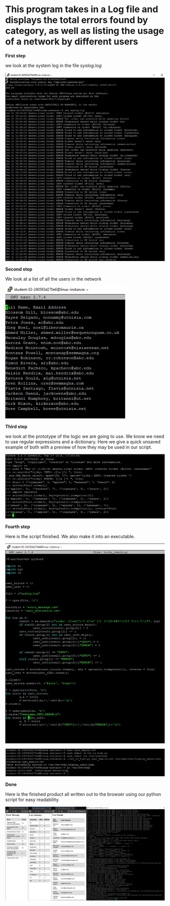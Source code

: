 # This program takes in a Log file and displays the total errors found by category, as well as listing the usage of a network by different users # 

**First step**

we look at the system log in the file *syslog.log*

![log](https://github.com/r0meroh/python_automations/blob/master/log_analysis_with_regEx/log_pictures/syslog.PNG)


**Second step**

We look at a list of all the users in the network

![users](https://github.com/r0meroh/python_automations/blob/master/log_analysis_with_regEx/log_pictures/users.PNG)


**Third step**

we look at the prototype of the logic we are going to use. We know we need to use regular expressions and a dictionary.
Here we give a quick unsaved example of both with a preview of how they may be used in our script.

![example](https://github.com/r0meroh/python_automations/blob/master/log_analysis_with_regEx/log_pictures/python_operator.PNG)

**Fourth step**

Here is the script finished. We also make it into an executable.

![script](https://github.com/r0meroh/python_automations/blob/master/log_analysis_with_regEx/log_pictures/code.PNG)


![executable](https://github.com/r0meroh/python_automations/blob/master/log_analysis_with_regEx/log_pictures/permissions_create_html.PNG)

**Done**

Here is the finished product all written out to the browser using our python script for easy readability.

![done](https://github.com/r0meroh/python_automations/blob/master/log_analysis_with_regEx/log_pictures/finished.PNG)

